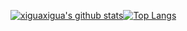 <div style="display:flex;">
  
[![xiguaxigua's github stats](https://github-readme-stats.vercel.app/api?username=xiguaxigua&count_private=true&show_icons=true)](https://github.com/anuraghazra/github-readme-stats)

[![Top Langs](https://github-readme-stats.vercel.app/api/top-langs/?username=xiguaxigua)](https://github.com/anuraghazra/github-readme-stats)

</div>

